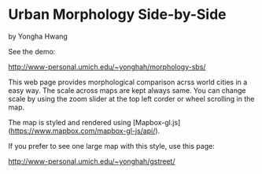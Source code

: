 # Urban Morphology Side-by-Side

by Yongha Hwang

See the demo:

http://www-personal.umich.edu/~yonghah/morphology-sbs/

This web page provides morphological comparison acrss world cities in a easy
way. The scale across maps are kept always same. You can change scale by using
the zoom slider at the top left corder or wheel scrolling in the map.

The map is styled and rendered using [Mapbox-gl.js] (https://www.mapbox.com/mapbox-gl-js/api/).

If you prefer to see one large map with this style, use this page:

http://www-personal.umich.edu/~yonghah/gstreet/
